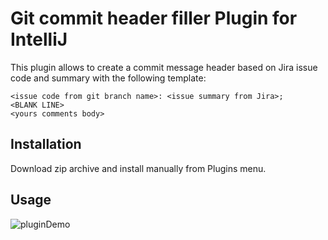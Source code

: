 # Git commit header filler Plugin for IntelliJ

This plugin allows to create a commit message header based on Jira issue code and summary with the following template:

```
<issue code from git branch name>: <issue summary from Jira>;
<BLANK LINE>
<yours comments body>
```

## Installation
Download zip archive and install manually from Plugins menu.
## Usage
![pluginDemo](git-sources/pluginDemo.gif)
